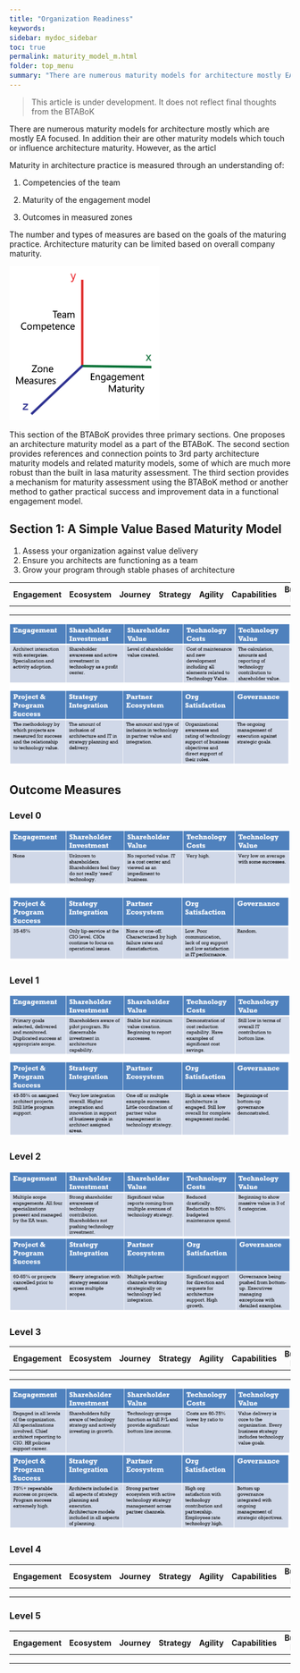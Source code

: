```yaml
---
title: "Organization Readiness"
keywords: 
sidebar: mydoc_sidebar
toc: true
permalink: maturity_model_m.html
folder: top_menu
summary: "There are numerous maturity models for architecture mostly EA focused."
---
```


> This article is under development. It does not reflect final thoughts from the BTABoK

There are numerous maturity models for architecture mostly which are mostly EA focused. In addition their are other maturity models which touch or influence architecture maturity. However, as the articl

Maturity in architecture practice is measured through an understanding of:

1. Competencies of the team

2. Maturity of the engagement model

3. Outcomes in measured zones

The number and types of measures are based on the goals of the maturing practice. Architecture maturity can be limited based on overall company maturity.

<img src="../../media/f0161c4ee67373d18b903ad05e6aed96fd1e7988.png" title="" alt="MaturityMeasure.png" width="269">

This section of the BTABoK provides three primary sections. One proposes an architecture maturity model as a part of the BTABoK. The second section provides references and connection points to 3rd party architecture maturity models and related maturity models, some of which are much more robust than the built in Iasa maturity assessment. The third section provides a mechanism for maturity assessment using the BTABoK method or another method to gather practical success and improvement data in a functional engagement model.

## Section 1: A Simple Value Based Maturity Model

1. Assess your organization against value delivery
2. Ensure you architects are functioning as a team
3. Grow your program through stable phases of architecture

| Engagement | Ecosystem | Journey | Strategy | Agility | Capabilities | Business Model |
| ---------- | --------- | ------- | -------- | ------- | ------------ | -------------- |
|            |           |         |          |         |              |                |
|            |           |         |          |         |              |                |
|            |           |         |          |         |              |                |

![image001](media/maturity_model_m01.png) 

## Outcome Measures

### Level 0

![image002](media/maturity_model_m02.png) 



### Level 1

![image003](media/maturity_model_m03.png) 



### Level 2

![image004](media/maturity_model_m04.png) 

### Level 3

| Engagement | Ecosystem | Journey | Strategy | Agility | Capabilities | Business Model |
| ---------- | --------- | ------- | -------- | ------- | ------------ | -------------- |
|            |           |         |          |         |              |                |
|            |           |         |          |         |              |                |
|            |           |         |          |         |              |                |

![image005](media/maturity_model_m05.png) 

### Level 4

| Engagement | Ecosystem | Journey | Strategy | Agility | Capabilities | Business Model |
| ---------- | --------- | ------- | -------- | ------- | ------------ | -------------- |
|            |           |         |          |         |              |                |
|            |           |         |          |         |              |                |
|            |           |         |          |         |              |                |

### Level 5

| Engagement | Ecosystem | Journey | Strategy | Agility | Capabilities | Business Model |
| ---------- | --------- | ------- | -------- | ------- | ------------ | -------------- |
|            |           |         |          |         |              |                |
|            |           |         |          |         |              |                |
|            |           |         |          |         |              |                |

